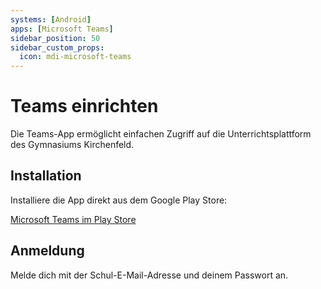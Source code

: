 ```yaml
---
systems: [Android]
apps: [Microsoft Teams]
sidebar_position: 50
sidebar_custom_props:
  icon: mdi-microsoft-teams
---
```


# Teams einrichten



Die Teams-App ermöglicht einfachen Zugriff auf die Unterrichtsplattform des Gymnasiums Kirchenfeld.

## Installation

Installiere die App direkt aus dem Google Play Store:

[Microsoft Teams im Play Store](https://play.google.com/store/apps/details?id=com.microsoft.teams)

## Anmeldung

Melde dich mit der Schul-E-Mail-Adresse und deinem Passwort an.

